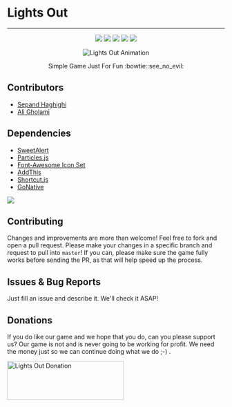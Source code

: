 # Lights Out

----------		


<div align="center">

<a href="http://www.lightsout.ir"><img src="https://img.shields.io/badge/GAME-PLAY!-green.svg"></a>
<a href="http://www.lightsout.ir/help.html"><img src="https://img.shields.io/badge/GAME-HELP-blue.svg"></a>
<a href="http://www.lightsout.ir/donate.html"><img src="https://img.shields.io/badge/SUPPORT-DONATE-red.svg"></a>
<a href="https://saythanks.io/to/lightsout"><img src="https://img.shields.io/badge/Say%20Thanks-!-1EAEDB.svg"></a>
<a href="https://github.com/sepandhaghighi/lightsout/blob/master/LICENSE"><img src="https://img.shields.io/github/license/mashape/apistatus.svg"/></a>

</div>

<p align="center">
  <img src="http://www.lightsout.ir/images/help.gif" alt="Lights Out Animation">
</p>
<p align="center">
   Simple Game Just For Fun :bowtie::see_no_evil:
</p>

## Contributors

- [Sepand Haghighi](https://github.com/sepandhaghighi "Sepand Haghighi")
- [Ali Gholami](https://github.com/hexpheus "Ali Gholami")

## Dependencies

- [SweetAlert](https://sweetalert.js.org/ "SweetAlert")
- [Particles.js](https://github.com/VincentGarreau/particles.js/ "Particles.js")
- [Font-Awesome Icon Set](http://fontawesome.io/ "Font-Awesome Icon Set")
- [AddThis](http://www.addthis.com "AddThis")
- [Shortcut.js](http://openjs.com/scripts/events/keyboard_shortcuts/ "Shortcut.js")
- [GoNative](https://gonative.io/ "https://gonative.io/")

<a href="https://www.netlify.com">
  <img src="https://www.netlify.com/img/global/badges/netlify-color-accent.svg"/>
</a>

## Contributing

Changes and improvements are more than welcome! Feel free to fork and open a pull request. Please make your changes in a specific branch and request to pull into `master`! If you can, please make sure the game fully works before sending the PR, as that will help speed up the process.

## Issues & Bug Reports			

Just fill an issue and describe it. We'll check it ASAP!

## Donations

If you do like our game and we hope that you do, can you please support us? Our game is not and is never going to be working for profit. We need the money just so we can continue doing what we do ;-) .			


				
<a href="https://www.lightsout.ir/donate.html" target="_blank"><img src="http://www.lightsout.ir/images/Donate-Button.png" height="90px" width="270px" alt="Lights Out Donation"></a>

